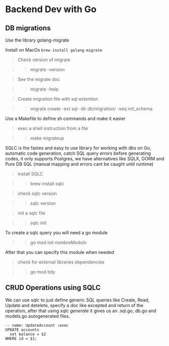 # Backend Dev with Go

## DB migrations

Use the library golang-migrate

Install on MacOs ```brew install golang-migrate```

> Check version of migrate 

>> migrate -version

> See the migrate doc

>> migrate -help

> Create migration file with sql extention

>> migrate create -ext sql -dir db/migration/ -seq init_schema

Use a Makefile to define sh commands and make it easier

> exec a shell instruction from a file

>> make migrateup

SQLC is the fastes and easy to use library for working with dbs on Go, automatic code generation, 
catch SQL query errors before generating codes, it only supports Postgres, we have alternatives like 
SQLX, GORM and Pure DB SQL (manual mapping and errors cant be caught until runtime)

> install SQLC

>> brew install sqlc

> check sqlc version

>> sqlc version

> init a sqlc file

>> sqlc init

To create a sqlc query you will need a go module

>>  go mod init nombreModulo

After that you can specify this module when needed

> check for external libraries dependencies

>> go mod tidy

## CRUD Operations using SQLC


We can use sqlc to just define generic SQL queries like Create, Read, Update and detelete, specify
a doc like excepted and return of the operation, after that using *sqlc generate* it gives us an .sql.go, 
db.go and models.go autogenerated files.

``` 
-- name: UpdateAccount :exec
UPDATE accounts
  set balance = $2
WHERE id = $1;
```
